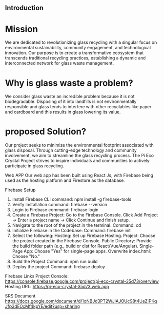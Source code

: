## Introduction

# Mission
We are dedicated to revolutionizing glass recycling with a singular focus on environmental sustainability, community engagement, and technological innovation. Our purpose is to create a transformative ecosystem that transcends traditional recycling practices, establishing a dynamic and interconnected network for glass waste management.

# Why is glass waste a problem?
We consider glass waste an incredible problem because it is not biodegradable. Disposing of it into landfills is not environmentally responsible and glass tends to interfere with other recyclables like paper and cardboard and this results in glass lowering its value.

# proposed Solution?
Our project seeks to minimize the environmental footprint associated with glass disposal. Through cutting-edge technology and community involvement, we aim to streamline the glass recycling process. The Pi Eco Crystal Project strives to inspire individuals and communities to actively participate in glass recycling.

Web APP
Our web app has been built using React Js, with Firebase being used as the hosting platform and Firestore as the database.

Firebase Setup
1. Install Firebase CLI
   command: npm install -g firebase-tools
2. Verify Installation
   command: firebase --version
4. Login to Firebase
   command: firebase login
5. Create a Firebase Project:
   Go to the Firebase Console.
   Click Add Project → Enter a project name → Click Continue and finish setup.
6. Navigate to the root of the project in the terminal.
   Command: cd <your-project-folder>
7. Initialize Firebase in the Codebase:
   Command: firebase init
8. Select the following:
   Hosting: Set up Firebase Hosting.
   Project: Choose the project created in the Firebase Console.
   Public Directory: Provide the build folder path (e.g., build or dist for React/Vue/Angular).
   Single-Page App: Choose "Yes" for single-page apps.
   Overwrite index.html: Choose "No."
9. Build the Project
    Command: npm run build
10. Deploy the project
    Command: firebase deploy


Firebase Links
Project Console: https://console.firebase.google.com/project/pi-eco-crystal-35d73/overview
Hosting URL: https://pi-eco-crystal-35d73.web.app

SRS Document
https://docs.google.com/document/d/1oNBJd3PT2WJiAJOUc98t4UeZIPKqJfp3dEOcMf4kpYE/edit?usp=sharing


